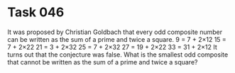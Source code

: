 # Task 046

It was proposed by Christian Goldbach that every odd composite number can be written as the sum of a prime and twice a square.
9 = 7 + 2×12
15 = 7 + 2×22
21 = 3 + 2×32
25 = 7 + 2×32
27 = 19 + 2×22
33 = 31 + 2×12
It turns out that the conjecture was false.
What is the smallest odd composite that cannot be written as the sum of a prime and twice a square?






